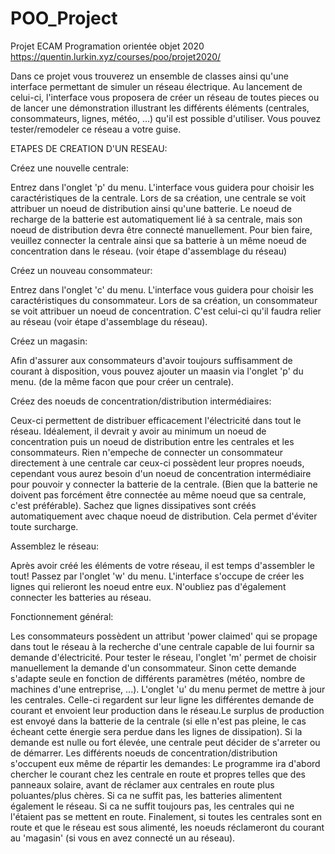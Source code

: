 # POO_Project
Projet ECAM Programation orientée objet 2020
https://quentin.lurkin.xyz/courses/poo/projet2020/

Dans ce projet vous trouverez un ensemble de classes ainsi qu'une interface permettant de simuler un réseau électrique.
Au lancement de celui-ci, l'interface vous proposera de créer un réseau de toutes pieces ou de lancer une démonstration illustrant les différents éléments (centrales, consommateurs, lignes, météo, ...) qu'il est possible d'utiliser. Vous pouvez tester/remodeler ce réseau a votre guise.


ETAPES DE CREATION D'UN RESEAU:

  Créez une nouvelle centrale:
  
Entrez dans l'onglet 'p' du menu. L'interface vous guidera pour choisir les caractéristiques de la centrale. Lors de sa création, une centrale se voit attribuer un noeud de distribution ainsi qu'une batterie. Le noeud de recharge de la batterie est automatiquement lié à sa centrale, mais son noeud de distribution devra être connecté manuellement. Pour bien faire, veuillez connecter la centrale ainsi que sa batterie à un même noeud de concentration dans le réseau. (voir étape d'assemblage du réseau)


  Créez un nouveau consommateur:
  
Entrez dans l'onglet 'c' du menu. L'interface vous guidera pour choisir les caractéristiques du consommateur. Lors de sa création, un consommateur se voit attribuer un noeud de concentration. C'est celui-ci qu'il faudra relier au réseau (voir étape d'assemblage du réseau).


  Créez un magasin:
  
 Afin d'assurer aux consommateurs d'avoir toujours suffisamment de courant à disposition, vous pouvez ajouter un maasin via l'onglet 'p' du menu. (de la même facon que pour créer un centrale).


  Créez des noeuds de concentration/distribution intermédiaires:
  
Ceux-ci permettent de distribuer efficacement l'électricité dans tout le réseau. 
Idéalement, il devrait y avoir au minimum un noeud de concentration puis un noeud de distribution entre les centrales et les consommateurs. Rien n'empeche de connecter un consommateur directement à une centrale car ceux-ci possèdent leur propres noeuds, cependant vous aurez besoin d'un noeud de concentration intermédiaire pour pouvoir y connecter la batterie de la centrale. (Bien que la batterie ne doivent pas forcément être connectée au même noeud que sa centrale, c'est préférable).
Sachez que lignes dissipatives sont créés automatiquement avec chaque noeud de distribution. Cela permet d'éviter toute surcharge.


  Assemblez le réseau:
  
Après avoir créé les éléments de votre réseau, il est temps d'assembler le tout! Passez par l'onglet 'w' du menu. L'interface s'occupe de créer les lignes qui relieront les noeud entre eux. 
N'oubliez pas d'également connecter les batteries au réseau.


Fonctionnement général:

Les consommateurs possèdent un attribut 'power claimed' qui se propage dans tout le réseau à la recherche d'une centrale capable de lui fournir sa demande d'électricité. Pour tester le réseau, l'onglet 'm' permet de choisir manuellement la demande d'un consommateur. Sinon cette demande s'adapte seule en fonction de différents paramètres (météo, nombre de machines d'une entreprise, ...).
L'onglet 'u' du menu permet de mettre à jour les centrales. Celle-ci regardent sur leur ligne les différentes demande de courant et envoient leur production dans le réseau.Le surplus de production est envoyé dans la batterie de la centrale (si elle n'est pas pleine, le cas écheant cette énergie sera perdue dans les lignes de dissipation). 
Si la demande est nulle ou fort élevée, une centrale peut décider de s'arreter ou de démarrer. Les différents noeuds de concentration/distribution s'occupent eux même de répartir les demandes:
Le programme ira d'abord chercher le courant chez les centrale en route et propres telles que des panneaux solaire, avant de réclamer aux centrales en route plus poluantes/plus chères. Si ca ne suffit pas, les batteries alimentent également le réseau. Si ca ne suffit toujours pas, les centrales qui ne l'étaient pas se mettent en route. Finalement, si toutes les centrales sont en route et que le réseau est sous alimenté, les noeuds réclameront du courant au 'magasin' (si vous en avez connecté un au réseau).

